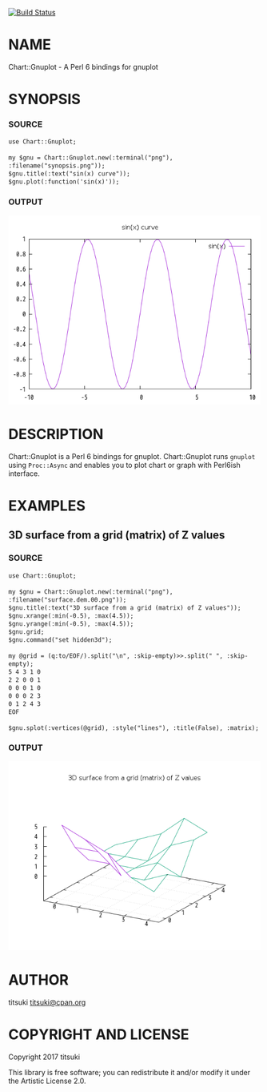 [![Build Status](https://travis-ci.org/titsuki/p6-Chart-Gnuplot.svg?branch=master)](https://travis-ci.org/titsuki/p6-Chart-Gnuplot)

NAME
====

Chart::Gnuplot - A Perl 6 bindings for gnuplot

SYNOPSIS
========

### SOURCE

    use Chart::Gnuplot;

    my $gnu = Chart::Gnuplot.new(:terminal("png"), :filename("synopsis.png"));
    $gnu.title(:text("sin(x) curve"));
    $gnu.plot(:function('sin(x)'));

### OUTPUT

<img src="synopsis.png" alt="sin(x)">

DESCRIPTION
===========

Chart::Gnuplot is a Perl 6 bindings for gnuplot. Chart::Gnuplot runs `gnuplot` using `Proc::Async` and enables you to plot chart or graph with Perl6ish interface.

EXAMPLES
========

3D surface from a grid (matrix) of Z values
-------------------------------------------

### SOURCE

    use Chart::Gnuplot;

    my $gnu = Chart::Gnuplot.new(:terminal("png"), :filename("surface.dem.00.png"));
    $gnu.title(:text("3D surface from a grid (matrix) of Z values"));
    $gnu.xrange(:min(-0.5), :max(4.5));
    $gnu.yrange(:min(-0.5), :max(4.5));
    $gnu.grid;
    $gnu.command("set hidden3d");

    my @grid = (q:to/EOF/).split("\n", :skip-empty)>>.split(" ", :skip-empty);
    5 4 3 1 0
    2 2 0 0 1
    0 0 0 1 0
    0 0 0 2 3
    0 1 2 4 3
    EOF

    $gnu.splot(:vertices(@grid), :style("lines"), :title(False), :matrix);

### OUTPUT

<img src="surface.dem.00.png" alt="3D surface from a grid (matrix) of Z values">

AUTHOR
======

titsuki <titsuki@cpan.org>

COPYRIGHT AND LICENSE
=====================

Copyright 2017 titsuki

This library is free software; you can redistribute it and/or modify it under the Artistic License 2.0.
